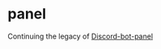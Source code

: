 # panel

Continuing the legacy of [Discord-bot-panel](https://github.com/jareer12/Discord-Bot-Dashboard)
